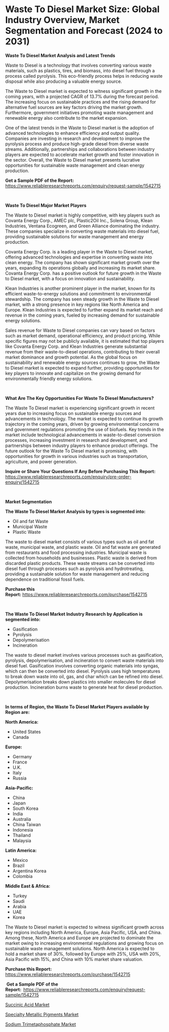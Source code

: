 <p><h1>Waste To Diesel Market Size: Global Industry Overview, Market Segmentation and Forecast (2024 to 2031)</h1></p><p><strong>Waste To Diesel Market Analysis and Latest Trends</strong></p>
<p><p>Waste to Diesel is a technology that involves converting various waste materials, such as plastics, tires, and biomass, into diesel fuel through a process called pyrolysis. This eco-friendly process helps in reducing waste disposal while also producing a valuable energy source.</p><p>The Waste to Diesel market is expected to witness significant growth in the coming years, with a projected CAGR of 13.7% during the forecast period. The increasing focus on sustainable practices and the rising demand for alternative fuel sources are key factors driving the market growth. Furthermore, government initiatives promoting waste management and renewable energy also contribute to the market expansion.</p><p>One of the latest trends in the Waste to Diesel market is the adoption of advanced technologies to enhance efficiency and output quality. Companies are investing in research and development to improve the pyrolysis process and produce high-grade diesel from diverse waste streams. Additionally, partnerships and collaborations between industry players are expected to accelerate market growth and foster innovation in the sector. Overall, the Waste to Diesel market presents lucrative opportunities for sustainable waste management and clean energy production.</p></p>
<p><strong>Get a Sample PDF of the Report:&nbsp;</strong> <a href="https://www.reliableresearchreports.com/enquiry/request-sample/1542715">https://www.reliableresearchreports.com/enquiry/request-sample/1542715</a></p>
<p>&nbsp;</p>
<p><strong>Waste To Diesel Major Market Players</strong></p>
<p><p>The Waste to Diesel market is highly competitive, with key players such as Covanta Energy Corp., AMEC plc, Plastic2Oil Inc., Solena Group, Klean Industries, Ventana Ecogreen, and Green Alliance dominating the industry. These companies specialize in converting waste materials into diesel fuel, providing sustainable solutions for waste management and energy production.</p><p>Covanta Energy Corp. is a leading player in the Waste to Diesel market, offering advanced technologies and expertise in converting waste into clean energy. The company has shown significant market growth over the years, expanding its operations globally and increasing its market share. Covanta Energy Corp. has a positive outlook for future growth in the Waste to Diesel market, with a focus on innovation and sustainability.</p><p>Klean Industries is another prominent player in the market, known for its efficient waste-to-energy solutions and commitment to environmental stewardship. The company has seen steady growth in the Waste to Diesel market, with a strong presence in key regions like North America and Europe. Klean Industries is expected to further expand its market reach and revenue in the coming years, fueled by increasing demand for sustainable energy solutions.</p><p>Sales revenue for Waste to Diesel companies can vary based on factors such as market demand, operational efficiency, and product pricing. While specific figures may not be publicly available, it is estimated that top players like Covanta Energy Corp. and Klean Industries generate substantial revenue from their waste-to-diesel operations, contributing to their overall market dominance and growth potential. As the global focus on sustainability and renewable energy sources continues to grow, the Waste to Diesel market is expected to expand further, providing opportunities for key players to innovate and capitalize on the growing demand for environmentally friendly energy solutions.</p></p>
<p>&nbsp;</p>
<p><strong>What Are The Key Opportunities For Waste To Diesel Manufacturers?</strong></p>
<p><p>The Waste To Diesel market is experiencing significant growth in recent years due to increasing focus on sustainable energy sources and advancements in technology. The market is expected to continue its growth trajectory in the coming years, driven by growing environmental concerns and government regulations promoting the use of biofuels. Key trends in the market include technological advancements in waste-to-diesel conversion processes, increasing investment in research and development, and partnerships between industry players to enhance product offerings. The future outlook for the Waste To Diesel market is promising, with opportunities for growth in various industries such as transportation, agriculture, and power generation.</p></p>
<p><strong>Inquire or Share Your Questions If Any Before Purchasing This Report:</strong> <a href="https://www.reliableresearchreports.com/enquiry/pre-order-enquiry/1542715">https://www.reliableresearchreports.com/enquiry/pre-order-enquiry/1542715</a></p>
<p>&nbsp;</p>
<p><strong>Market Segmentation</strong></p>
<p><strong>The Waste To Diesel Market Analysis by types is segmented into:</strong></p>
<p><ul><li>Oil and fat Waste</li><li>Municipal Waste</li><li>Plastic Waste</li></ul></p>
<p><p>The waste to diesel market consists of various types such as oil and fat waste, municipal waste, and plastic waste. Oil and fat waste are generated from restaurants and food processing industries. Municipal waste is collected from households and businesses. Plastic waste is derived from discarded plastic products. These waste streams can be converted into diesel fuel through processes such as pyrolysis and hydrotreating, providing a sustainable solution for waste management and reducing dependence on traditional fossil fuels.</p></p>
<p><strong>Purchase this Report:&nbsp;</strong><a href="https://www.reliableresearchreports.com/purchase/1542715">https://www.reliableresearchreports.com/purchase/1542715</a></p>
<p>&nbsp;</p>
<p><strong>The Waste To Diesel Market Industry Research by Application is segmented into:</strong></p>
<p><ul><li>Gasification</li><li>Pyrolysis</li><li>Depolymerisation</li><li>Incineration</li></ul></p>
<p><p>The waste to diesel market involves various processes such as gasification, pyrolysis, depolymerisation, and incineration to convert waste materials into diesel fuel. Gasification involves converting organic materials into syngas, which can then be converted into diesel. Pyrolysis uses high temperatures to break down waste into oil, gas, and char which can be refined into diesel. Depolymerisation breaks down plastics into smaller molecules for diesel production. Incineration burns waste to generate heat for diesel production.</p></p>
<p>&nbsp;</p>
<p><strong>In terms of Region, the Waste To Diesel Market Players available by Region are:</strong></p>
<p>
    <p> <strong> North America: </strong>
        <ul>
            <li>United States</li>
            <li>Canada</li>
        </ul>
        </p> 
    <p> <strong> Europe: </strong>
        <ul>
            <li>Germany</li>
            <li>France</li>
            <li>U.K.</li>
            <li>Italy</li>
            <li>Russia</li>
        </ul>
        </p> 
    <p> <strong> Asia-Pacific: </strong>
        <ul>
            <li>China</li>
            <li>Japan</li>
            <li>South Korea</li>
            <li>India</li>
            <li>Australia</li>
            <li>China Taiwan</li>
            <li>Indonesia</li>
            <li>Thailand</li>
            <li>Malaysia</li>
        </ul>
        </p> 
    <p> <strong> Latin America: </strong>
        <ul>
            <li>Mexico</li>
            <li>Brazil</li>
            <li>Argentina Korea</li>
            <li>Colombia</li>
        </ul>
        </p> 
    <p> <strong> Middle East & Africa: </strong>
        <ul>
            <li>Turkey</li>
            <li>Saudi</li>
            <li>Arabia</li>
            <li>UAE</li>
            <li>Korea</li>
        </ul>
    </p>
    </p>
<p><p>The Waste to Diesel market is expected to witness significant growth across key regions including North America, Europe, Asia Pacific, USA, and China. Among these, North America and Europe are projected to dominate the market owing to increasing environmental regulations and growing focus on sustainable waste management solutions. North America is expected to hold a market share of 30%, followed by Europe with 25%, USA with 20%, Asia Pacific with 15%, and China with 10% market share valuation.</p></p>
<p><strong>Purchase this Report: </strong><a href="https://www.reliableresearchreports.com/purchase/1542715">https://www.reliableresearchreports.com/purchase/1542715</a></p>
<p>&nbsp;<strong>Get a Sample PDF of the Report:&nbsp;&nbsp;</strong><a href="https://www.reliableresearchreports.com/enquiry/request-sample/1542715">https://www.reliableresearchreports.com/enquiry/request-sample/1542715</a></p>
<p><strong></strong></p>
<p><p><a href="https://github.com/redneck06/Market-Research-Report-List-2/blob/main/succinic-acid-market.md">Succinic Acid Market</a></p><p><a href="https://github.com/nicoletavirag/Market-Research-Report-List-2/blob/main/specialty-metallic-pigments-market.md">Specialty Metallic Pigments Market</a></p><p><a href="https://github.com/mauripalmi/Market-Research-Report-List-2/blob/main/sodium-trimetaphosphate-market.md">Sodium Trimetaphosphate Market</a></p></p>